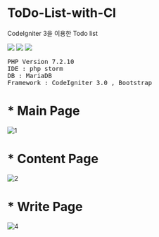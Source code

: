 # ToDo-List-with-CI
CodeIgniter 3을 이용한 Todo list
<p>
<img src='https://img.shields.io/github/languages/top/jihyoung-lee/ToDo-List-with-CI'> <img src='https://img.shields.io/github/languages/code-size/jihyoung-lee/ToDo-List-with-CI'>
 <img src='https://img.shields.io/github/repo-size/jihyoung-lee/ToDo-List-with-CI'>
 </p>

<pre>
PHP Version 7.2.10
IDE : php storm
DB : MariaDB
Framework : CodeIgniter 3.0 , Bootstrap
</pre>
<h1>* Main Page</h1>

![1](https://user-images.githubusercontent.com/67559886/95013280-45196100-067a-11eb-935f-06f19d024324.PNG)

<h1>* Content Page</h1>

![2](https://user-images.githubusercontent.com/67559886/95013281-464a8e00-067a-11eb-98c7-b6d85050cbed.PNG)

<h1>* Write Page</h1>

![4](https://user-images.githubusercontent.com/67559886/95013444-44cd9580-067b-11eb-874c-0874cf242e85.PNG)
